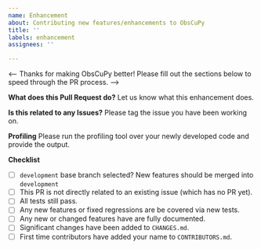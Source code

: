 ```yaml
---
name: Enhancement
about: Contributing new features/enhancements to ObsCuPy
title: ''
labels: enhancement
assignees: ''

---
```


<--
Thanks for making ObsCuPy better!
Please fill out the sections below to speed through the PR process.
-->

**What does this Pull Request do?**
Let us know what this enhancement does.

**Is this related to any Issues?**
Please tag the issue you have been working on.

**Profiling**
Please run the profiling tool over your newly developed code and provide the output.

**Checklist**
- [ ] `development` base branch selected? New features should be merged into `development`
- [ ] This PR is not directly related to an existing issue (which has no PR yet).
- [ ] All tests still pass.
- [ ] Any new features or fixed regressions are be covered via new tests.
- [ ] Any new or changed features have are fully documented.
- [ ] Significant changes have been added to `CHANGES.md`.
- [ ] First time contributors have added your name to `CONTRIBUTORS.md`.
